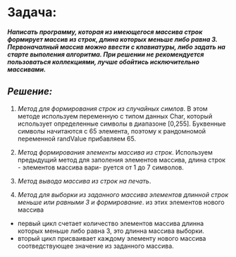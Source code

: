 # **Задача:**
__*Написать программу, которая из имеющегося массива строк формирует массив из строк, длина которых меньше
либо равна 3. Первоначалный массив можно ввести с клавиатуры, либо задать на старте выполения алгоритма.
При решении не рекомендуется пользоваться коллекциями, лучше обойтись исключительно массивами.*__

##  __*Решение:*__

1.    *Метод для формирования строк из случайных симлов*.
В этом методе используем переменную с типом данных Char, который использует определенные символы 
в диапазоне [0,255]. Буквенные символы начитаются с 65 элемента, поэтому к рандомномой переменной
randValue прибавляем 65.

2.  *Метод формирования элементы массива из строк*.
 Используем предыдущий метод для заполения элементов массива, длина строк - элементов массива вари-
 руется от 1 до 7 символов.

3.  *Метод вывода массива из строк на печать*.

4.  *Метод для выборки из заданного массива элементов длинной строк меньше или равными  3 и формирование*. 
 из этих элементов нового массива
 - первый цикл счетает количество элементов массива длинна которых меньше либо равна 3, это длинна 
              массива выборки.
 - вторый цикл присваивает каждому элементу нового массива соотведствующее значение из заданного  массива.
